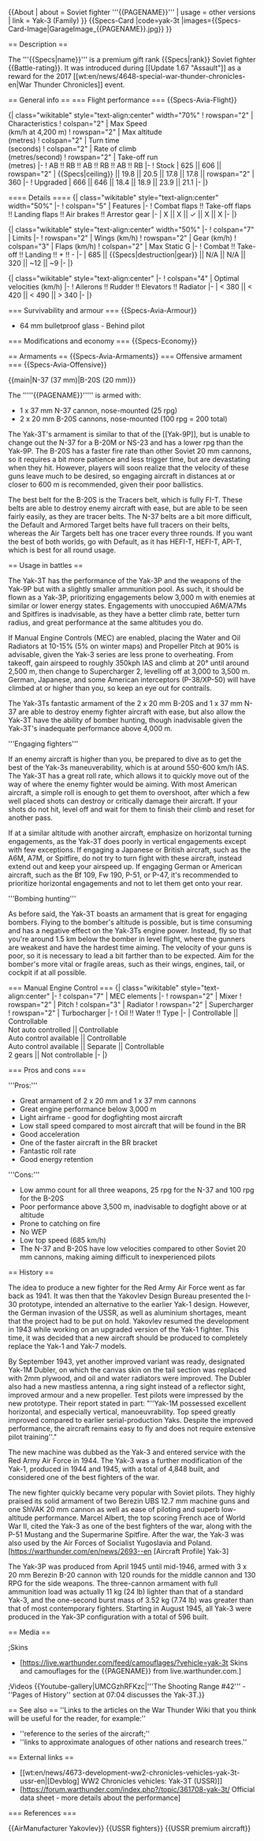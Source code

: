 {{About
| about = Soviet fighter '''{{PAGENAME}}'''
| usage = other versions
| link = Yak-3 (Family)
}}
{{Specs-Card
|code=yak-3t
|images={{Specs-Card-Image|GarageImage_{{PAGENAME}}.jpg}}
}}

== Description ==
<!-- ''In the description, the first part should be about the history of and the creation and combat usage of the aircraft, as well as its key features. In the second part, tell the reader about the aircraft in the game. Insert a screenshot of the vehicle, so that if the novice player does not remember the vehicle by name, he will immediately understand what kind of vehicle the article is talking about.'' -->
The '''{{Specs|name}}''' is a premium gift rank {{Specs|rank}} Soviet fighter {{Battle-rating}}. It was introduced during [[Update 1.67 "Assault"]] as a reward for the 2017 [[wt:en/news/4648-special-war-thunder-chronicles-en|War Thunder Chronicles]] event.

== General info ==
=== Flight performance ===
{{Specs-Avia-Flight}}
<!-- ''Describe how the aircraft behaves in the air. Speed, manoeuvrability, acceleration and allowable loads - these are the most important characteristics of the vehicle.'' -->

{| class="wikitable" style="text-align:center" width="70%"
! rowspan="2" | Characteristics
! colspan="2" | Max Speed<br>(km/h at 4,200 m)
! rowspan="2" | Max altitude<br>(metres)
! colspan="2" | Turn time<br>(seconds)
! colspan="2" | Rate of climb<br>(metres/second)
! rowspan="2" | Take-off run<br>(metres)
|-
! AB !! RB !! AB !! RB !! AB !! RB
|-
! Stock
| 625 || 606 || rowspan="2" | {{Specs|ceiling}} || 19.8 || 20.5 || 17.8 || 17.8 || rowspan="2" | 360
|-
! Upgraded
| 666 || 646 || 18.4 || 18.9 || 23.9 || 21.1
|-
|}

==== Details ====
{| class="wikitable" style="text-align:center" width="50%"
|-
! colspan="5" | Features
|-
! Combat flaps !! Take-off flaps !! Landing flaps !! Air brakes !! Arrestor gear
|-
| X || X || ✓ || X || X     <!-- ✓ -->
|-
|}

{| class="wikitable" style="text-align:center" width="50%"
|-
! colspan="7" | Limits
|-
! rowspan="2" | Wings (km/h)
! rowspan="2" | Gear (km/h)
! colspan="3" | Flaps (km/h)
! colspan="2" | Max Static G
|-
! Combat !! Take-off !! Landing !! + !! -
|-
| 685 <!-- {{Specs|destruction|body}} --> || {{Specs|destruction|gear}} || N/A || N/A || 320 || ~12 || ~9
|-
|}

{| class="wikitable" style="text-align:center"
|-
! colspan="4" | Optimal velocities (km/h)
|-
! Ailerons !! Rudder !! Elevators !! Radiator
|-
| < 380 || < 420 || < 490 || > 340
|-
|}

=== Survivability and armour ===
{{Specs-Avia-Armour}}
<!-- ''Examine the survivability of the aircraft. Note how vulnerable the structure is and how secure the pilot is, whether the fuel tanks are armoured, etc. Describe the armour, if there is any, and also mention the vulnerability of other critical aircraft systems.'' -->

* 64 mm bulletproof glass - Behind pilot

=== Modifications and economy ===
{{Specs-Economy}}

== Armaments ==
{{Specs-Avia-Armaments}}
=== Offensive armament ===
{{Specs-Avia-Offensive}}
<!-- ''Describe the offensive armament of the aircraft, if any. Describe how effective the cannons and machine guns are in a battle, and also what belts or drums are better to use. If there is no offensive weaponry, delete this subsection.'' -->
{{main|N-37 (37 mm)|B-20S (20 mm)}}

The '''''{{PAGENAME}}''''' is armed with:

* 1 x 37 mm N-37 cannon, nose-mounted (25 rpg)
* 2 x 20 mm B-20S cannons, nose-mounted (100 rpg = 200 total)

The Yak-3T's armament is similar to that of the [[Yak-9P]], but is unable to change out the N-37 for a B-20M or NS-23 and has a lower rpg than the Yak-9P. The B-20S has a faster fire rate than other Soviet 20 mm cannons, so it requires a bit more patience and less trigger time, but are devastating when they hit. However, players will soon realize that the velocity of these guns leave much to be desired, so engaging aircraft in distances at or closer to 600 m is recommended, given their poor ballistics.

The best belt for the B-20S is the Tracers belt, which is fully FI-T. These belts are able to destroy enemy aircraft with ease, but are able to be seen fairly easily, as they are tracer belts. The N-37 belts are a bit more difficult, the Default and Armored Target belts have full tracers on their belts, whereas the Air Targets belt has one tracer every three rounds. If you want the best of both worlds, go with Default, as it has HEFI-T, HEFI-T, API-T, which is best for all round usage.

== Usage in battles ==
<!-- ''Describe the tactics of playing in the aircraft, the features of using aircraft in a team and advice on tactics. Refrain from creating a "guide" - do not impose a single point of view, but instead, give the reader food for thought. Examine the most dangerous enemies and give recommendations on fighting them. If necessary, note the specifics of the game in different modes (AB, RB, SB).'' -->
The Yak-3T has the performance of the Yak-3P and the weapons of the Yak-9P but with a slightly smaller ammunition pool. As such, it should be flown as a Yak-3P, prioritizing engagements below 3,000 m with enemies at similar or lower energy states. Engagements with unoccupied A6M/A7Ms and Spitfires is inadvisable, as they have a better climb rate, better turn radius, and great performance at the same altitudes you do. 

If Manual Engine Controls (MEC) are enabled, placing the Water and Oil Radiators at 10-15% (5% on winter maps) and Propeller Pitch at 90% is advisable, given the Yak-3 series are less prone to overheating. From takeoff, gain airspeed to roughly 350kph IAS and climb at 20° until around 2,500 m, then change to Supercharger 2, levelling off at 3,000 to 3,500 m. German, Japanese, and some American interceptors (P-38/XP-50) will have climbed at or higher than you, so keep an eye out for contrails.

The Yak-3Ts fantastic armament of the 2 x 20 mm B-20S and 1 x 37 mm N-37 are able to destroy enemy fighter aircraft with ease, but also allow the Yak-3T have the ability of bomber hunting, though inadvisable given the Yak-3T's inadequate performance above 4,000 m.

'''Engaging fighters'''

If an enemy aircraft is higher than you, be prepared to dive as to get the best of the Yak-3s maneuverability, which is at around 550-600 km/h IAS. The Yak-3T has a great roll rate, which allows it to quickly move out of the way of where the enemy fighter would be aiming. With most American aircraft, a simple roll is enough to get them to overshoot, after which a few well placed shots can destroy or critically damage their aircraft. If your shots do not hit, level off and wait for them to finish their climb and reset for another pass.

If at a similar altitude with another aircraft, emphasize on horizontal turning engagements, as the Yak-3T does poorly in vertical engagements except with few exceptions. If engaging a Japanese or British aircraft, such as the A6M, A7M, or Spitfire, do not try to turn fight with these aircraft, instead extend out and keep your airspeed up. If engaging German or American aircraft, such as the Bf 109, Fw 190, P-51, or P-47, it's recommended to prioritize horizontal engagements and not to let them get onto your rear. 

'''Bombing hunting'''

As before said, the Yak-3T boasts an armament that is great for engaging bombers. Flying to the bomber's altitude is possible, but is time consuming and has a negative effect on the Yak-3Ts engine power. Instead, fly so that you're around 1.5 km below the bomber in level flight, where the gunners are weakest and have the hardest time aiming. The velocity of your guns is poor, so it is necessary to lead a bit farther than to be expected. Aim for the bomber's more vital or fragile areas, such as their wings, engines, tail, or cockpit if at all possible.

=== Manual Engine Control ===
{| class="wikitable" style="text-align:center"
|-
! colspan="7" | MEC elements
|-
! rowspan="2" | Mixer
! rowspan="2" | Pitch
! colspan="3" | Radiator
! rowspan="2" | Supercharger
! rowspan="2" | Turbocharger
|-
! Oil !! Water !! Type
|-
| Controllable || Controllable<br>Not auto controlled || Controllable<br>Auto control available || Controllable<br>Auto control available || Separate || Controllable<br>2 gears || Not controllable
|-
|}

=== Pros and cons ===
<!-- ''Summarise and briefly evaluate the vehicle in terms of its characteristics and combat effectiveness. Mark its pros and cons in the bulleted list. Try not to use more than 6 points for each of the characteristics. Avoid using categorical definitions such as "bad", "good" and the like - use substitutions with softer forms such as "inadequate" and "effective".'' -->
'''Pros:'''

* Great armament of 2 x 20 mm and 1 x 37 mm cannons
* Great engine performance below 3,000 m
* Light airframe - good for dogfighting most aircraft
* Low stall speed compared to most aircraft that will be found in the BR
* Good acceleration
* One of the faster aircraft in the BR bracket
* Fantastic roll rate
* Good energy retention

'''Cons:'''

* Low ammo count for all three weapons, 25 rpg for the N-37 and 100 rpg for the B-20S
* Poor performance above 3,500 m, inadvisable to dogfight above or at altitude
* Prone to catching on fire
* No WEP
* Low top speed (685 km/h)
* The N-37 and B-20S have low velocities compared to other Soviet 20 mm cannons, making aiming difficult to inexperienced pilots

== History ==
<!-- ''Describe the history of the creation and combat usage of the aircraft in more detail than in the introduction. If the historical reference turns out to be too long, take it to a separate article, taking a link to the article about the vehicle and adding a block "/History" (example: <nowiki>https://wiki.warthunder.com/(Vehicle-name)/History</nowiki>) and add a link to it here using the <code>main</code> template. Be sure to reference text and sources by using <code><nowiki><ref></ref></nowiki></code>, as well as adding them at the end of the article with <code><nowiki><references /></nowiki></code>. This section may also include the vehicle's dev blog entry (if applicable) and the in-game encyclopedia description (under <code><nowiki>=== In-game description ===</nowiki></code>, also if applicable).'' -->

The idea to produce a new fighter for the Red Army Air Force went as far back as 1941. It was then that the Yakovlev Design Bureau presented the I-30 prototype, intended an alternative to the earlier Yak-1 design. However, the German invasion of the USSR, as well as aluminium shortages, meant that the project had to be put on hold. Yakovlev resumed the development in 1943 while working on an upgraded version of the Yak-1 fighter. This time, it was decided that a new aircraft should be produced to completely replace the Yak-1 and Yak-7 models.

By September 1943, yet another improved variant was ready, designated Yak-1M Dubler, on which the canvas skin on the tail section was replaced with 2mm plywood, and oil and water radiators were improved. The Dubler also had a new mastless antenna, a ring sight instead of a reflector sight, improved armour and a new propeller. Test pilots were impressed by the new prototype. Their report stated in part: "''Yak-1M possessed excellent horizontal, and especially vertical, manoeuvrability. Top speed greatly improved compared to earlier serial-production Yaks. Despite the improved performance, the aircraft remains easy to fly and does not require extensive pilot training''."

The new machine was dubbed as the Yak-3 and entered service with the Red Army Air Force in 1944. The Yak-3 was a further modification of the Yak-1, produced in 1944 and 1945, with a total of 4,848 built, and considered one of the best fighters of the war.

The new fighter quickly became very popular with Soviet pilots. They highly praised its solid armament of two Berezin UBS 12.7 mm machine guns and one ShVAK 20 mm cannon as well as ease of piloting and superb low-altitude performance. Marcel Albert, the top scoring French ace of World War II, cited the Yak-3 as one of the best fighters of the war, along with the P-51 Mustang and the Supermarine Spitfire. After the war, the Yak-3 was also used by the Air Forces of Socialist Yugoslavia and Poland.<ref name="forum">[https://warthunder.com/en/news/2693--en <nowiki>[Aircraft Profile] Yak-3</nowiki>]</ref>

The Yak-3P was produced from April 1945 until mid-1946, armed with 3 x 20 mm Berezin B-20 cannon with 120 rounds for the middle cannon and 130 RPG for the side weapons. The three-cannon armament with full ammunition load was actually 11 kg (24 lb) lighter than that of a standard Yak-3, and the one-second burst mass of 3.52 kg (7.74 lb) was greater than that of most contemporary fighters. Starting in August 1945, all Yak-3 were produced in the Yak-3P configuration with a total of 596 built.

== Media ==
<!-- ''Excellent additions to the article would be video guides, screenshots from the game, and photos.'' -->

;Skins

* [https://live.warthunder.com/feed/camouflages/?vehicle=yak-3t Skins and camouflages for the {{PAGENAME}} from live.warthunder.com.]

;Videos
{{Youtube-gallery|UMCGzhRFKzc|'''The Shooting Range #42''' - ''Pages of History'' section at 07:04 discusses the Yak-3T.}}

== See also ==
''Links to the articles on the War Thunder Wiki that you think will be useful for the reader, for example:''

* ''reference to the series of the aircraft;''
* ''links to approximate analogues of other nations and research trees.''

== External links ==
<!-- ''Paste links to sources and external resources, such as:''
* ''topic on the official game forum;''
* ''other literature.'' -->

* [[wt:en/news/4673-development-ww2-chronicles-vehicles-yak-3t-ussr-en|[Devblog] WW2 Chronicles vehicles: Yak-3T (USSR)]]
* [https://forum.warthunder.com/index.php?/topic/361708-yak-3t/ Official data sheet - more details about the performance]

=== References ===
<references />

{{AirManufacturer Yakovlev}}
{{USSR fighters}}
{{USSR premium aircraft}}